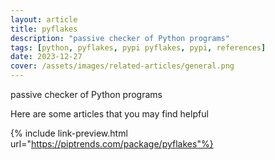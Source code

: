 ```yaml
---
layout: article
title: pyflakes
description: "passive checker of Python programs"
tags: [python, pyflakes, pypi pyflakes, pypi, references]
date: 2023-12-27
cover: /assets/images/related-articles/general.png
---
```


passive checker of Python programs

Here are some articles that you may find helpful

{% include link-preview.html url="https://piptrends.com/package/pyflakes"%}